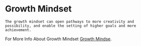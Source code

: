 # Growth Mindset

`The growth mindset can open pathways to more creativity and possibility, and enable the setting of higher goals and more achievement.`


For More Info About Growth Mindset
[Growth Mindse](https://www.atlassian.com/blog/inside-atlassian/growth-mindset).

